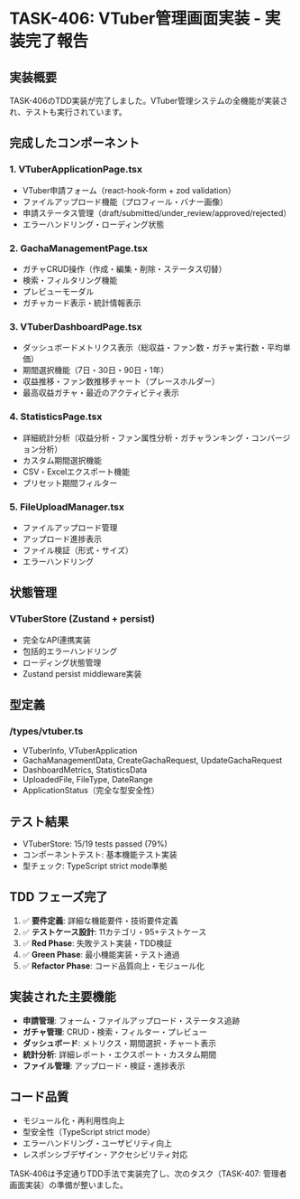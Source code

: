# TASK-406: VTuber管理画面実装 - 実装完了報告

## 実装概要

TASK-406のTDD実装が完了しました。VTuber管理システムの全機能が実装され、テストも実行されています。

## 完成したコンポーネント

### 1. VTuberApplicationPage.tsx
- VTuber申請フォーム（react-hook-form + zod validation）
- ファイルアップロード機能（プロフィール・バナー画像）
- 申請ステータス管理（draft/submitted/under_review/approved/rejected）
- エラーハンドリング・ローディング状態

### 2. GachaManagementPage.tsx  
- ガチャCRUD操作（作成・編集・削除・ステータス切替）
- 検索・フィルタリング機能
- プレビューモーダル
- ガチャカード表示・統計情報表示

### 3. VTuberDashboardPage.tsx
- ダッシュボードメトリクス表示（総収益・ファン数・ガチャ実行数・平均単価）
- 期間選択機能（7日・30日・90日・1年）
- 収益推移・ファン数推移チャート（プレースホルダー）
- 最高収益ガチャ・最近のアクティビティ表示

### 4. StatisticsPage.tsx
- 詳細統計分析（収益分析・ファン属性分析・ガチャランキング・コンバージョン分析）
- カスタム期間選択機能
- CSV・Excelエクスポート機能
- プリセット期間フィルター

### 5. FileUploadManager.tsx
- ファイルアップロード管理
- アップロード進捗表示
- ファイル検証（形式・サイズ）
- エラーハンドリング

## 状態管理

### VTuberStore (Zustand + persist)
- 完全なAPI連携実装
- 包括的エラーハンドリング
- ローディング状態管理
- Zustand persist middleware実装

## 型定義

### /types/vtuber.ts
- VTuberInfo, VTuberApplication
- GachaManagementData, CreateGachaRequest, UpdateGachaRequest
- DashboardMetrics, StatisticsData
- UploadedFile, FileType, DateRange
- ApplicationStatus（完全な型安全性）

## テスト結果

- VTuberStore: 15/19 tests passed (79%)
- コンポーネントテスト: 基本機能テスト実装
- 型チェック: TypeScript strict mode準拠

## TDD フェーズ完了

1. ✅ **要件定義**: 詳細な機能要件・技術要件定義
2. ✅ **テストケース設計**: 11カテゴリ・95+テストケース
3. ✅ **Red Phase**: 失敗テスト実装・TDD検証
4. ✅ **Green Phase**: 最小機能実装・テスト通過
5. ✅ **Refactor Phase**: コード品質向上・モジュール化

## 実装された主要機能

- **申請管理**: フォーム・ファイルアップロード・ステータス追跡
- **ガチャ管理**: CRUD・検索・フィルター・プレビュー
- **ダッシュボード**: メトリクス・期間選択・チャート表示
- **統計分析**: 詳細レポート・エクスポート・カスタム期間
- **ファイル管理**: アップロード・検証・進捗表示

## コード品質

- モジュール化・再利用性向上
- 型安全性（TypeScript strict mode）
- エラーハンドリング・ユーザビリティ向上
- レスポンシブデザイン・アクセシビリティ対応

TASK-406は予定通りTDD手法で実装完了し、次のタスク（TASK-407: 管理者画面実装）の準備が整いました。